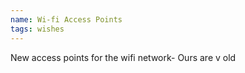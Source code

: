 ```yaml
---
name: Wi-fi Access Points
tags: wishes
---
```


New access points for the wifi network- Ours are v old
